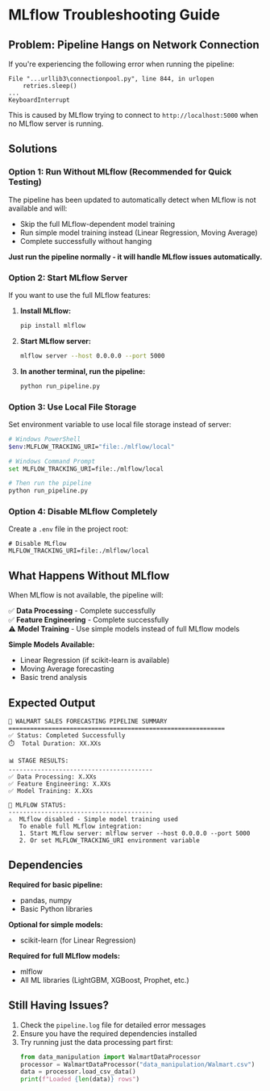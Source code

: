 # MLflow Troubleshooting Guide

## Problem: Pipeline Hangs on Network Connection

If you're experiencing the following error when running the pipeline:

```
File "...urllib3\connectionpool.py", line 844, in urlopen
    retries.sleep()
...
KeyboardInterrupt
```

This is caused by MLflow trying to connect to `http://localhost:5000` when no MLflow server is running.

## Solutions

### Option 1: Run Without MLflow (Recommended for Quick Testing)

The pipeline has been updated to automatically detect when MLflow is not available and will:
- Skip the full MLflow-dependent model training
- Run simple model training instead (Linear Regression, Moving Average)
- Complete successfully without hanging

**Just run the pipeline normally - it will handle MLflow issues automatically.**

### Option 2: Start MLflow Server

If you want to use the full MLflow features:

1. **Install MLflow:**
   ```bash
   pip install mlflow
   ```

2. **Start MLflow server:**
   ```bash
   mlflow server --host 0.0.0.0 --port 5000
   ```

3. **In another terminal, run the pipeline:**
   ```bash
   python run_pipeline.py
   ```

### Option 3: Use Local File Storage

Set environment variable to use local file storage instead of server:

```bash
# Windows PowerShell
$env:MLFLOW_TRACKING_URI="file:./mlflow/local"

# Windows Command Prompt
set MLFLOW_TRACKING_URI=file:./mlflow/local

# Then run the pipeline
python run_pipeline.py
```

### Option 4: Disable MLflow Completely

Create a `.env` file in the project root:

```env
# Disable MLflow
MLFLOW_TRACKING_URI=file:./mlflow/local
```

## What Happens Without MLflow

When MLflow is not available, the pipeline will:

✅ **Data Processing** - Complete successfully  
✅ **Feature Engineering** - Complete successfully  
⚠️ **Model Training** - Use simple models instead of full MLflow models

**Simple Models Available:**
- Linear Regression (if scikit-learn is available)
- Moving Average forecasting
- Basic trend analysis

## Expected Output

```
🏪 WALMART SALES FORECASTING PIPELINE SUMMARY
============================================================
✅ Status: Completed Successfully
⏱️  Total Duration: XX.XXs

📊 STAGE RESULTS:
----------------------------------------
✅ Data Processing: X.XXs
✅ Feature Engineering: X.XXs
✅ Model Training: X.XXs

🔧 MLFLOW STATUS:
----------------------------------------
⚠️  MLflow disabled - Simple model training used
   To enable full MLflow integration:
   1. Start MLflow server: mlflow server --host 0.0.0.0 --port 5000
   2. Or set MLFLOW_TRACKING_URI environment variable
```

## Dependencies

**Required for basic pipeline:**
- pandas, numpy
- Basic Python libraries

**Optional for simple models:**
- scikit-learn (for Linear Regression)

**Required for full MLflow models:**
- mlflow
- All ML libraries (LightGBM, XGBoost, Prophet, etc.)

## Still Having Issues?

1. Check the `pipeline.log` file for detailed error messages
2. Ensure you have the required dependencies installed
3. Try running just the data processing part first:
   ```python
   from data_manipulation import WalmartDataProcessor
   processor = WalmartDataProcessor("data_manipulation/Walmart.csv")
   data = processor.load_csv_data()
   print(f"Loaded {len(data)} rows")
   ```


